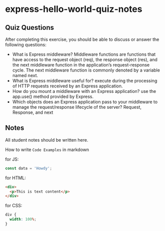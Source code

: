 # express-hello-world-quiz-notes

## Quiz Questions

After completing this exercise, you should be able to discuss or answer the following questions:

- What is Express middleware?
  Middleware functions are functions that have access to the request object (req), the response object (res), and the next middleware function in the application’s request-response cycle. The next middleware function is commonly denoted by a variable named next.
- What is Express middleware useful for?
  execute during the processing of HTTP requests received by an Express application.
- How do you mount a middleware with an Express application?
  use the app.use() method provided by Express.
- Which objects does an Express application pass to your middleware to manage the request/response lifecycle of the server?
  Request, Response, and next

## Notes

All student notes should be written here.

How to write `Code Examples` in markdown

for JS:

```javascript
const data = 'Howdy';
```

for HTML:

```html
<div>
  <p>This is text content</p>
</div>
```

for CSS:

```css
div {
  width: 100%;
}
```
